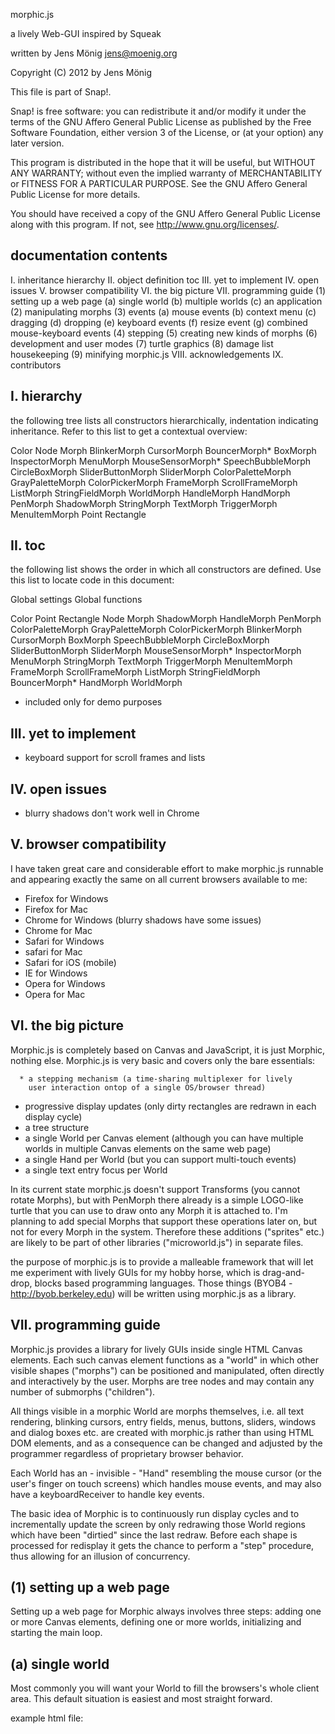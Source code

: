 morphic.js

a lively Web-GUI
inspired by Squeak

written by Jens Mönig
jens@moenig.org

Copyright (C) 2012 by Jens Mönig

This file is part of Snap!. 

Snap! is free software: you can redistribute it and/or modify
it under the terms of the GNU Affero General Public License as
published by the Free Software Foundation, either version 3 of
the License, or (at your option) any later version.

This program is distributed in the hope that it will be useful,
but WITHOUT ANY WARRANTY; without even the implied warranty of
MERCHANTABILITY or FITNESS FOR A PARTICULAR PURPOSE.  See the
GNU Affero General Public License for more details.

You should have received a copy of the GNU Affero General Public License
along with this program.  If not, see <http://www.gnu.org/licenses/>.


documentation contents
----------------------
I. inheritance hierarchy
II. object definition toc
III. yet to implement
IV. open issues
V. browser compatibility
VI. the big picture
VII. programming guide
  (1) setting up a web page
    (a) single world
    (b) multiple worlds
    (c) an application
  (2) manipulating morphs
  (3) events
    (a) mouse events
    (b) context menu
    (c) dragging
    (d) dropping
    (e) keyboard events
    (f) resize event
          (g) combined mouse-keyboard events
  (4) stepping
  (5) creating new kinds of morphs
  (6) development and user modes
  (7) turtle graphics
  (8) damage list housekeeping
  (9) minifying morphic.js
VIII. acknowledgements
IX. contributors


I. hierarchy
-------------
the following tree lists all constructors hierarchically,
indentation indicating inheritance. Refer to this list to get a
contextual overview:

Color
Node
  Morph
    BlinkerMorph
      CursorMorph
    BouncerMorph*
    BoxMorph
      InspectorMorph
      MenuMorph
      MouseSensorMorph*
      SpeechBubbleMorph
    CircleBoxMorph
      SliderButtonMorph
      SliderMorph
    ColorPaletteMorph
      GrayPaletteMorph
    ColorPickerMorph
    FrameMorph
      ScrollFrameMorph
        ListMorph
      StringFieldMorph
      WorldMorph
    HandleMorph
    HandMorph
    PenMorph
    ShadowMorph
    StringMorph
    TextMorph
    TriggerMorph
      MenuItemMorph
Point
Rectangle


II. toc
-------
the following list shows the order in which all constructors are
defined. Use this list to locate code in this document:


Global settings
Global functions

Color
Point
Rectangle
Node
Morph
ShadowMorph
HandleMorph
PenMorph
ColorPaletteMorph
GrayPaletteMorph
ColorPickerMorph
BlinkerMorph
CursorMorph
BoxMorph
SpeechBubbleMorph
CircleBoxMorph
SliderButtonMorph
SliderMorph
MouseSensorMorph*
InspectorMorph
MenuMorph
StringMorph
TextMorph
TriggerMorph
MenuItemMorph
FrameMorph
ScrollFrameMorph
ListMorph
StringFieldMorph
BouncerMorph*
HandMorph
WorldMorph

* included only for demo purposes


III. yet to implement
---------------------
- keyboard support for scroll frames and lists


IV. open issues
----------------
- blurry shadows don't work well in Chrome


V. browser compatibility
------------------------
I have taken great care and considerable effort to make morphic.js
runnable and appearing exactly the same on all current browsers
available to me:

- Firefox for Windows
- Firefox for Mac
- Chrome for Windows (blurry shadows have some issues)
- Chrome for Mac
- Safari for Windows
- safari for Mac
- Safari for iOS (mobile)
- IE for Windows
- Opera for Windows
- Opera for Mac


VI. the big picture
-------------------
Morphic.js is completely based on Canvas and JavaScript, it is just
Morphic, nothing else. Morphic.js is very basic and covers only the
bare essentials:

      * a stepping mechanism (a time-sharing multiplexer for lively
        user interaction ontop of a single OS/browser thread)
  * progressive display updates (only dirty rectangles are
        redrawn in each display cycle)
  * a tree structure
  * a single World per Canvas element (although you can have
        multiple worlds in multiple Canvas elements on the same web
        page)
  * a single Hand per World (but you can support multi-touch
        events)
  * a single text entry focus per World

In its current state morphic.js doesn't support Transforms (you
cannot rotate Morphs), but with PenMorph there already is a simple
LOGO-like turtle that you can use to draw onto any Morph it is
attached to. I'm planning to add special Morphs that support these
operations later on, but not for every Morph in the system.
Therefore these additions ("sprites" etc.) are likely to be part of
other libraries ("microworld.js") in separate files.

the purpose of morphic.js is to provide a malleable framework that
will let me experiment with lively GUIs for my hobby horse, which
is drag-and-drop, blocks based programming languages. Those things
(BYOB4 - http://byob.berkeley.edu) will be written using morphic.js
as a library.


VII. programming guide
----------------------
Morphic.js provides a library for lively GUIs inside single HTML
Canvas elements. Each such canvas element functions as a "world" in
which other visible shapes ("morphs") can be positioned and
manipulated, often directly and interactively by the user. Morphs
are tree nodes and may contain any number of submorphs ("children").

All things visible in a morphic World are morphs themselves, i.e.
all text rendering, blinking cursors, entry fields, menus, buttons,
sliders, windows and dialog boxes etc. are created with morphic.js
rather than using HTML DOM elements, and as a consequence can be
changed and adjusted by the programmer regardless of proprietary
browser behavior.

Each World has an - invisible - "Hand" resembling the mouse cursor
(or the user's finger on touch screens) which handles mouse events,
and may also have a keyboardReceiver to handle key events.

The basic idea of Morphic is to continuously run display cycles and
to incrementally update the screen by only redrawing those  World
regions	which have been "dirtied" since the last redraw. Before
each shape is processed for redisplay it gets the chance to perform
a "step" procedure, thus allowing for an illusion of concurrency.


(1) setting up a web page
-------------------------
Setting up a web page for Morphic always involves three steps:
adding one or more Canvas elements, defining one or more worlds,
initializing and starting the main loop.


(a) single world
-----------------
Most commonly you will want your World to fill the browsers's whole
client area. This default situation is easiest and most straight
forward.

example html file:

<!DOCTYPE html>
<html>
  <head>
    <title>Morphic!</title>
    <script type="text/javascript" src="morphic.js"></script>
    <script type="text/javascript">
      var world;

      window.onload = function () {
        world = new WorldMorph(
          document.getElementById('world'));
        setInterval(loop, 50);
      };

      function loop() {
        world.doOneCycle();
      }
    </script>
  </head>
  <body>
    <canvas id="world" tabindex="1" width="800" height="600">
      <p>Your browser doesn't support canvas.</p>
    </canvas>
  </body>
</html>

if you use ScrollFrames or otherwise plan to support mouse wheel
scrolling events, you might also add the following inline-CSS
attribute to the Canvas element:

  style="position: absolute;"

which will prevent the World to be scrolled around instead of the
elements inside of it in some browsers.


(b) multiple worlds
-------------------
If you wish to create a web page with more than one world, make
sure to prevent each world from auto-filling the whole page and
include	it in the main loop. It's also a good idea to give each
world its own tabindex:

example html file:

<!DOCTYPE html>
<html>
  <head>
    <title>Morphic!</title>
    <script type="text/javascript" src="morphic.js"></script>
    <script type="text/javascript">
      var world1, world2;

      window.onload = function () {
        world1 = new WorldMorph(
          document.getElementById('world1'), false);
        world2 = new WorldMorph(
          document.getElementById('world2'), false);
        setInterval(loop, 50);
      };

      function loop() {
        world1.doOneCycle();
        world2.doOneCycle();
      }
    </script>
  </head>
  <body>
    <p>first world:</p>
    <canvas id="world1" tabindex="1" width="600" height="400">
      <p>Your browser doesn't support canvas.</p>
    </canvas>
    <p>second world:</p>
    <canvas id="world2" tabindex="2" width="400" height="600">
      <p>Your browser doesn't support canvas.</p>
    </canvas>
  </body>
</html>


(c) an application
-------------------
Of course, most of the time you don't want to just plain use the
standard Morhic World "as is" out of the box, but write your own
application (something like Scratch!) in it. For such an
application you'll create your own morph prototypes, perhaps
assemble your own "window frame" and bring it all to life in a
customized World state. the following example creates a simple
snake-like mouse drawing game.

example html file:

<!DOCTYPE html>
<html>
  <head>
    <title>touch me!</title>
    <script type="text/javascript" src="morphic.js"></script>
    <script type="text/javascript">
      var worldCanvas, sensor;

      window.onload = function () {
        var x, y, w, h;

        worldCanvas = document.getElementById('world');
        world = new WorldMorph(worldCanvas);
        world.isDevMode = false;
        world.color = new Color();

        w = 100;
        h = 100;

        x = 0;
        y = 0;

        while ((y * h) < world.height()) {
          while ((x * w) < world.width()) {
            sensor = new MouseSensorMorph();
            sensor.setPosition(new Point(x * w, y * h));
            sensor.alpha = 0;
            sensor.setExtent(new Point(w, h));
            world.add(sensor);
            x += 1;
          }
          x = 0;
          y += 1;
        }
        setInterval(loop, 50);
      };

      function loop() {
        world.doOneCycle();
      }
    </script>
  </head>
  <body bgcolor='black'>
    <canvas id="world" width="800" height="600">
      <p>Your browser doesn't support canvas.</p>
    </canvas>
  </body>
</html>

To get an idea how you can craft your own custom morph prototypes
I've included two examples which should give you an idea how to add
properties, override inherited methods and use the stepping
mechanism for "livelyness":

  BouncerMorph
  MouseSensorMorph

For the sake of sharing a single file I've included those examples
in morphic.js itself. Usually you'll define your additions in a
separate file and keep morphic.js untouched.


(2) manipulating morphs
-----------------------
There are many methods to programmatically manipulate morphs. Among
the most important and common ones among all morphs are the
following nine:

* hide()
* show()

* setPosition(aPoint)
* setExtent(aPoint)
* setColor(aColor)

* add(submorph)			- attaches submorph ontop
* addBack(submorph)		- attaches submorph underneath

* fullCopy()			- duplication
* destroy()				- deletion


(3) events
----------
All user (and system) interaction is triggered by events, which are
passed on from the root element - the World - to its submorphs. The
World contains a list of system (browser) events it reacts to in its

  initEventListeners()

method. Currently there are

  - mouse
      - drop
  - keyboard
  - (window) resize

events.

These system events are dispatched within the morphic World by the
World's Hand and its keyboardReceiver (usually the active text
cursor).


(a) mouse events:
-----------------
The Hand dispatches the following mouse events to relevant morphs:

  mouseDownLeft
  mouseDownRight
  mouseClickLeft
  mouseClickRight
  mouseEnter
  mouseLeave
  mouseEnterDragging
  mouseLeaveDragging
  mouseMove
  mouseScroll

If you wish your morph to react to any such event, simply add a
method of the same name as the event, e.g:

  MyMorph.prototype.mouseMove = function(pos) {};

The only optional parameter of such a method is a Point object
indicating the current position of the Hand inside the World's
coordinate system.

Events may be "bubbled" up a morph's owner chain by calling

  this.escalateEvent(functionName, arg)

in the event handler method's code.

Likewise, removing the event handler method will render your morph
passive to the event in question.


(b) context menu:
-----------------
By default right-clicking (or single-finger tap-and-hold) on a morph
also invokes its context menu (in addition to firing the
mouseClickRight event). A morph's context menu can be customized by
assigning a Menu instance to its

  customContextMenu

property, or altogether suppressed by overriding its inherited

  contextMenu()

method.


(c) dragging:
-------------
Dragging a morph is initiated when the left mouse button is pressed,
held and the mouse is moved.

You can control whether a morph is draggable by setting its

  isDraggable

property either to false or true. If a morph isn't draggable itself
it will pass the pick-up request up its owner chain. This lets you
create draggable composite morphs like Windows, DialogBoxes,
Sliders etc.

Sometimes it is desireable to make "template" shapes which cannot be
moved themselves, but from which instead duplicates can be peeled
off. This is especially useful for building blocks in construction
kits, e.g. the MIT-Scratch palette. Morphic.js lets you control this
functionality by setting the

  isTemplate

property flag to true for any morph whose "isDraggable" property is
turned off. When dragging such a Morph the hand will instead grab
a duplicate of the template whose "isDraggable" flag is true and
whose "isTemplate" flag is false, in other words: a non-template.

Dragging is indicated by adding a drop shadow to the morph in hand.
If a morph follows the hand without displaying a drop shadow it is
merely being moved about without changing its parent (owner morph),
e.g. when "dragging" a morph handle to resize its owner, or when
"dragging" a slider button.

Right before a morph is picked up its

  prepareToBeGrabbed(handMorph)

method is invoked, if it is present. Immediately after the pick-up
the former parent's

  reactToGrabOf(grabbedMorph)

method is called, again only if it exists.

Similar to events, these  methods are optional and don't exist by
default. For a simple example of how they can be used to adjust
scroll bars in a scroll frame please have a look at their
implementation in FrameMorph.


(d) dropping:
-------------
Dropping is triggered when the left mouse button is either pressed
or released while the Hand is dragging a morph.

Dropping a morph causes it to become embedded in a new owner morph.
You can control this embedding behavior by setting the prospective
drop target's

  acceptsDrops

property to either true or false, or by overriding its inherited

  wantsDropOf(aMorph)

method.

Right after a morph has been dropped its

  justDropped(handMorph)

method is called, and its new parent's

  reactToDropOf(droppedMorph, handMorph)

method is invoked, again only if each method exists.

Similar to events, these  methods are optional and by default are
not present in morphs by default (watch out for inheritance,
though!). For a simple example of how they can be used to adjust
scroll bars in a scroll frame please have a look at their
implementation in FrameMorph.

Drops of image elements from outside the world canvas are dispatched as

  droppedImage(aCanvas, name)

events to interested Morphs at the mouse pointer. If you want you Morph
to e.g. import outside images you can add the droppedImage() method to
it. The parameter passed to the event handles is a new offscreen
canvas element representing a copy of the original image element which
can be directly used, e.g. by assigning it to another Morph's image
property.

The same applies to drops of audio or text files from outside the world
canvas.

Those are dispatched as
  
  droppedAudio(anAudio, name)
  droppedText(aString, name)

events to interested Morphs at the mouse pointer.


(e) keyboard events
-------------------
The World dispatches the following key events to its active
keyboardReceiver:

  keypress
  keydown
      keyup

Currently the only morph which acts as keyboard receiver is
CursorMorph, the basic text editing widget. If you wish to add
keyboard support to your morph you need to add event handling
methods for

  processKeyPress(event)
  processKeyDown(event)
  processKeyUp(event)

and activate them by assigning your morph to the World's

  keyboardReceiver

property.
  
Note that processKeyUp() is optional and doesn't have to be present
if your morph doesn't require it.


(f) resize event
----------------
The Window resize event is handled by the World and allows the
World's extent to be adjusted so that it always completely fills
the browser's visible page. You can turn off this default behavior
by setting the World's

  useFillPage

property to false.

Alternatively you can also initialize the World with the
useFillPage switch turned off from the beginning by passing the
false value as second parameter to the World's constructor:

  world = new World(aCanvas, false);

Use this when creating a web page with multiple Worlds.

if "useFillPage" is turned on the World dispatches an

  reactToWorldResize(newBounds)

events to all of its children (toplevel only), allowing each to
adjust to the new World bounds by implementing a corresponding
method, the passed argument being the World's new dimensions after
completing the resize. By default, the "reactToWorldResize" Method
does not exist.

Example:

Add the following method to your Morph to let it automatically
fill the whole World, but leave a 10 pixel border uncovered:

  MyMorph.prototype.reactToWorldResize = function (rect) {
    this.changed();
    this.bounds = rect.insetBy(10);
    this.drawNew();
    this.changed();
  };


(g) combined mouse-keyboard events
----------------------------------
Occasionally you'll want an object to react differently to a mouse
click or to some other mouse event while the user holds down a key
on the keyboard. Such "shift-click", "ctl-click", or "alt-click"
events can be implemented by querying the World's

  currentKey

property inside the function that reacts to the mouse event. This
property stores the keyCode of the key that's currently pressed.
Once the key is released by the user it reverts to null.



(4) stepping
------------
Stepping is what makes Morphic "magical". Two properties control
a morph's stepping behavior: the fps attribute and the step()
method.

By default the

  step()

method does nothing. As you can see in the examples of BouncerMorph
and MouseSensorMorph you can easily override this inherited method
to suit your needs.

By default the step() method is called once per display cycle.
Depending on the number of actively stepping morphs and the
complexity of your step() methods this can cause quite a strain on
your CPU, and also result in your application behaving differently
on slower computers than on fast ones.

setting

  myMorph.fps

to a number lower than the interval for the main loop lets you free
system resources (albeit at the cost of a less responsive or slower
behavior for this particular morph).


(5) creating new kinds of morphs
--------------------------------
The real fun begins when you start to create new kinds of morphs
with customized shapes. Imagine, e.g. jigsaw puzzle pieces or
musical notes. For this you have to override the default

  drawNew()

method.

This method creates a new offscreen Canvas and stores it in
the morph's

  image

property.

Use the following template for a start:

  MyMorph.prototype.drawNew = function() {
    var context;
    this.image = newCanvas(this.extent());
    context = this.image.getContext('2d');
    // use context to paint stuff here
  };

If your new morph stores or references other morphs outside of the
submorph tree in other properties, be sure to also override the
default

  copyRecordingReferences()

method accordingly if you want it to support duplication.


(6) development and user modes
------------------------------
When working with Squeak on Scratch or BYOB among the features I
like the best and use the most is inspecting what's going on in
the World while it is up and running. That's what development mode
is for (you could also call it debug mode). In essence development
mode controls which context menu shows up. In user mode right
clicking (or double finger tapping) a morph invokes its

  customContextMenu

property, whereas in development mode only the general

  developersMenu()

method is called and the resulting menu invoked. The developers'
menu features Gui-Builder-wise functionality to directly inspect,
take apart, reassamble and otherwise manipulate morphs and their
contents.
  
Instead of using the "customContextMenu" property you can also
assign a more dynamic contextMenu by overriding the general
  
  userMenu()
  
method with a customized menu constructor. The difference between
the customContextMenu property and the userMenu() method is that
the former is also present in development mode and overrides the
developersMenu() result. For an example of how to use the
customContextMenu property have a look at TextMorph's evaluation
menu, which is used for the Inspector's evaluation pane.

When in development mode you can inspect every Morph's properties
with the inspector, including all of its methods. The inspector
also lets you add, remove and rename properties, and even edit
their values at runtime. Like in a Smalltalk environment the inspect
features an evaluation pane into which you can type in arbitrary
JavaScript code and evaluate it in the context of the inspectee.

Use switching between user and development modes while you are
developing an application and disable switching to development once
you're done and deploying, because generally you don't want to
confuse end-users with inspectors and meta-level stuff.


(7) turtle graphics
-------------------

The basic Morphic kernel features a simple LOGO turtle constructor
called

  PenMorph

which you can use to draw onto its parent Morph. By default every
Morph in the system (including the World) is able to act as turtle
canvas and can display pen trails. Pen trails will be lost whenever
the trails morph (the pen's parent) performs a "drawNew()"
operation. If you want to create your own pen trails canvas, you
may wish to modify its

  penTrails()

property, so that it keeps a separate offscreen canvas for pen
trails (and doesn't loose these on redraw).

the following properties of PenMorph are relevant for turtle
graphics:

  color		- a Color
  size		- line width of pen trails
  heading		- degrees
  isDown		- drawing state

the following commands can be used to actually draw something:

  up()		- lift the pen up, further movements leave no trails
  down()		- set down, further movements leave trails
  clear()		- remove all trails from the current parent
  forward(n)	- move n steps in the current direction (heading)
  turn(n)		- turn right n degrees

Turtle graphics can best be explored interactively by creating a
new PenMorph object and by manipulating it with the inspector
widget.

NOTE: PenMorph has a special optimization for recursive operations
called

  warp(function)

You can significantly speed up recursive ops and increase the depth
of recursion that's displayable by wrapping WARP around your
recursive function call:

example:

  myPen.warp(function () {
    myPen.tree(12, 120, 20);
  })

will be much faster than just invoking the tree function, because it
prevents the parent's parent from keeping track of every single line
segment and instead redraws the outcome in a single pass.


(8) damage list housekeeping
----------------------------
Morphic's progressive display update comes at the cost of having to
cycle through a list of "broken rectangles" every display cycle. If
this list gets very long working this damage list can lead to a
seemingly dramatic slow-down of the Morphic system. Typically this
occurs when updating the layout of complex Morphs with very many
submorphs, e.g. when resizing an inspector window.

An effective strategy to cope with this is to use the inherited

  trackChanges
  
property of the Morph prototype for damage list housekeeping.

The trackChanges property of the Morph prototype is a Boolean switch
that determines whether the World's damage list ('broken' rectangles)
tracks changes. By default the switch is always on. If set to false
changes are not stored. This can be very useful for housekeeping of
the damage list in situations where a large number of (sub-) morphs
are changed more or less at once. Instead of keeping track of every
single submorph's changes tremendous performance improvements can be
achieved by setting the trackChanges flag to false before propagating
the layout changes, setting it to true again and then storing the full
bounds of the surrounding morph. An an example refer to the
  
  moveBy()
  
method of HandMorph, and to the

  fixLayout()
  
method of InspectorMorph, or the

  startLayout()
  endLayout()

methods of SyntaxElementMorph in the Snap application.	


(9) minifying morphic.js
------------------------
Coming from Smalltalk and being a Squeaker at heart I am a huge fan
of browsing the code itself to make sense of it. Therefore I have
included this documentation and (too little) inline comments so all
you need to get going is this very file.

Nowadays with live streaming HD video even on mobile phones 250 KB
shouldn't be a big strain on bandwith, still minifying and even
compressing morphic.js down do about 100 KB may sometimes improve
performance in production use.

Being an attorney-at-law myself you programmer folk keep harassing
me with rabulistic nitpickings about free software licenses. I'm
releasing morphic.js under an AGPL license. Therefore please make
sure to adhere to that license in any minified or compressed version.


VIII. acknowledgements
----------------------
The original Morphic was designed and written by Randy Smith and
John Maloney for the SELF programming language, and later ported to
Squeak (Smalltalk) by John Maloney and Dan Ingalls, who has also
ported it to JavaScript (the Lively Kernel), once again setting
a "Gold Standard" for self sustaining systems which morphic.js
cannot and does not aspire to meet.

This Morphic implementation for JavaScript is not a direct port of
Squeak's Morphic, but still many individual functions have been
ported almost literally from Squeak, sometimes even including their
comments, e.g. the morph duplication mechanism fullCopy(). Squeak
has been a treasure trove, and if morphic.js looks, feels and
smells a lot like Squeak, I'll take it as a compliment.

Evelyn Eastmond has inspired and encouraged me with her wonderful
implementation of DesignBlocksJS. Thanks for sharing code, ideas
and enthusiasm for programming.

John Maloney has been my mentor and my source of inspiration for
these Morphic experiments. Thanks for the critique, the suggestions
and explanations for all things Morphic and for being my all time
programming hero.

I have originally written morphic.js in Florian Balmer's Notepad2
editor for Windows and later switched to Apple's Dashcode. I've also
come to depend on both Douglas Crockford's JSLint, Mozilla's Firebug
and Google's Chrome to get it right.


IX. contributors
----------------------
Joe Otto found and fixed many early bugs and taught me some tricks.
Nathan Dinsmore contributed mouse wheel scrolling, cached
background texture handling and countless bug fixes.
Ian Reynolds contributed backspace key handling for Chrome.

- Jens Mönig